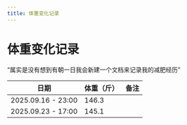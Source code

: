 ```yaml
---
title: 体重变化记录
---
```


# 体重变化记录

“属实是没有想到有朝一日我会新建一个文档来记录我的减肥经历”

| 日期                 | 体重（斤） | 备注  |
| ------------------ | ----- | --- |
| 2025.09.16 - 23:00 | 146.3 |     |
| 2025.09.23 - 17:00 | 145.1 |     |
